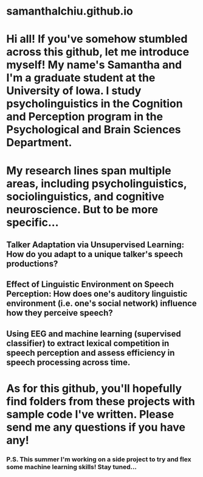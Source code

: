 # samanthalchiu.github.io

# Hi all! If you've somehow stumbled across this github, let me introduce myself! My name's Samantha and I'm a graduate student at the University of Iowa. I study psycholinguistics in the Cognition and Perception program in the Psychological and Brain Sciences Department.

# My research lines span multiple areas, including psycholinguistics, sociolinguistics, and cognitive neuroscience. But to be more specific... 

## Talker Adaptation via Unsupervised Learning: How do you adapt to a unique talker's speech productions? 
## Effect of Linguistic Environment on Speech Perception: How does one's auditory linguistic environment (i.e. one's social network) influence how they perceive speech? 
## Using EEG and machine learning (supervised classifier) to extract lexical competition in speech perception and assess efficiency in speech processing across time. 

# As for this github, you'll hopefully find folders from these projects with sample code I've written. Please send me any questions if you have any!

### P.S. This summer I'm working on a side project to try and flex some machine learning skills! Stay tuned... 
